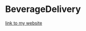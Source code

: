 # BeverageDelivery
[link to my website](file:///Users/danielantunez/Desktop/rappo/themes/rappo/index.html)
